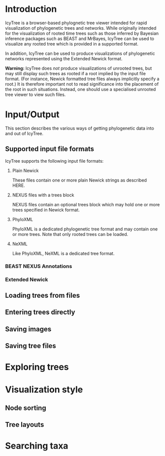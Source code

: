 Introduction
============

IcyTree is a browser-based phylognetic tree viewer intended for rapid
visualization of phylogenetic trees and networks. While originally intended for
the visualization of rooted time trees such as those inferred by Bayesian
inference packages such as BEAST and MrBayes, IcyTree can be used to visualize
any rooted tree which is provided in a supported format.

In addition, IcyTree can be used to produce visualizations of phylogenetic
networks represented using the Extended Newick format.

**Warning:** IcyTree does _not_ produce visualizations of unrooted trees, but
may still display such trees as rooted if a root implied by the input file format.
(For instance, Newick formatted tree files always implicitly specify a root.)
It is therefore important not to read significance into the placement of the
root in such situations. Instead, one should use a specialised unrooted tree
viewer to view such files.

Input/Output
============

This section describes the various ways of getting phylogenetic data into and
out of IcyTree.

Supported input file formats
----------------------------

IcyTree supports the following input file formats:

1. Plain Newick

    These files contain one or more plain Newick strings as described HERE.

2. NEXUS files with a trees block

    NEXUS files contain an optional trees block which may hold one or more
    trees specified in Newick format.

3. PhyloXML

    PhyloXML is a dedicated phylogenetic tree format and may contain one or
    more trees. Note that only rooted trees can be loaded.

4. NeXML

    Like PhyloXML, NeXML is a dedicated tree format.
    

### BEAST NEXUS Annotations

### Extended Newick

Loading trees from files
------------------------

Entering trees directly
-----------------------

Saving images
-------------

Saving tree files
-----------------

Exploring trees
===============



Visualization style
===================

Node sorting
------------

Tree layouts
------------

Searching taxa
==============

